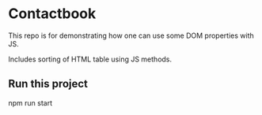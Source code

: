 # Contactbook

This repo is for demonstrating how one can use some DOM properties with JS.

Includes sorting of HTML table using JS methods.

## Run this project

npm run start